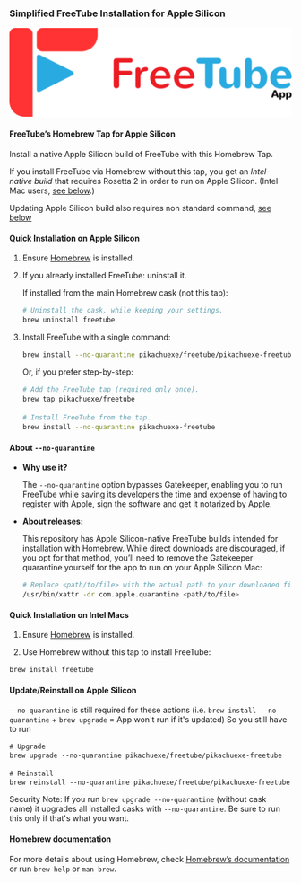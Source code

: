 ### Simplified FreeTube Installation for Apple Silicon

[![FreeTube](assets/logoColor.svg)](https://github.com/FreeTubeApp/FreeTube "https://github.com/FreeTubeApp/FreeTube")


#### FreeTube’s Homebrew Tap for Apple Silicon

Install a native Apple Silicon build of FreeTube with this Homebrew Tap.

If you install FreeTube via Homebrew without this tap, you get an _Intel-native build_ that requires Rosetta 2 in order to run on Apple Silicon.
(Intel Mac users, [see below](#intel-section).)

Updating Apple Silicon build also requires non standard command, [see below](#arm-update-section)


#### Quick Installation on Apple Silicon

1. Ensure [Homebrew](https://brew.sh) is installed.

1. If you already installed FreeTube: uninstall it.

   If installed from the main Homebrew cask (not this tap):

    ```bash
    # Uninstall the cask, while keeping your settings.
    brew uninstall freetube
    ```

1. Install FreeTube with a single command:

    ```bash
    brew install --no-quarantine pikachuexe/freetube/pikachuexe-freetube
    ```

    Or, if you prefer step-by-step:

    ```bash
    # Add the FreeTube tap (required only once).
    brew tap pikachuexe/freetube

    # Install FreeTube from the tap.
    brew install --no-quarantine pikachuexe-freetube
    ```


#### About `--no-quarantine`

- **Why use it?**

  The `--no-quarantine` option bypasses Gatekeeper, enabling you to run FreeTube while saving its developers the time and expense of having to register with Apple, sign the software and get it notarized by Apple.

- **About releases:**

  This repository has Apple Silicon-native FreeTube builds intended for installation with Homebrew. While direct downloads are discouraged, if you opt for that method, you’ll need to remove the Gatekeeper quarantine yourself for the app to run on your Apple Silicon Mac:

  ```bash
  # Replace <path/to/file> with the actual path to your downloaded file.
  /usr/bin/xattr -dr com.apple.quarantine <path/to/file>
  ```


<a name="intel-section"></a>
#### Quick Installation on Intel Macs

1. Ensure [Homebrew](https://brew.sh) is installed.

1. Use Homebrew without this tap to install FreeTube:

```bash
brew install freetube
```


<a name="arm-update-section"></a>
#### Update/Reinstall on Apple Silicon
`--no-quarantine` is still required for these actions (i.e. `brew install --no-quarantine` + `brew upgrade` = App won't run if it's updated)
So you still have to run
```shell
# Upgrade
brew upgrade --no-quarantine pikachuexe/freetube/pikachuexe-freetube

# Reinstall
brew reinstall --no-quarantine pikachuexe/freetube/pikachuexe-freetube
```

Security Note: If you run `brew upgrade --no-quarantine` (without cask name) it upgrades all installed casks with `--no-quarantine`. Be sure to run this only if that's what you want.


#### Homebrew documentation

For more details about using Homebrew, check [Homebrew’s documentation](https://docs.brew.sh) or run `brew help` or `man brew`.
